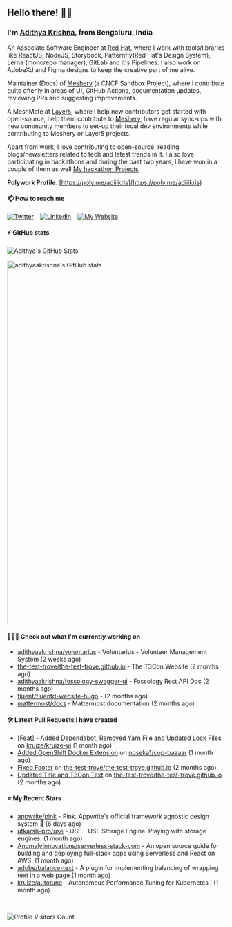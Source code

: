 ## Hello there! 👋🏻
  
### I'm [Adithya Krishna](https://adithyaakrishna.github.io/), from <b>Bengaluru, India</b></br>

An Associate Software Engineer at [Red Hat](https://www.redhat.com), where I work with tools/libraries like ReactJS, NodeJS, Storybook, Patternfly(Red Hat's Design System), Lerna (monorepo manager), GitLab and it's Pipelines. I also work on AdobeXd and Figma designs to keep the creative part of me alive.

Maintainer (Docs) of [Meshery](https://github.com/meshery) (a CNCF Sandbox Project), where I contribute quite oftenly in areas of UI, GitHub Actions, documentation updates, reviewing PRs and suggesting improvements.

A MeshMate at [Layer5](https://layer5.io), where I help new contributors get started with open-source, help them contribute to [Meshery](https://github.com/meshery), have regular sync-ups with new community members to set-up their local dev environments while contributing to Meshery or Layer5 projects.

Apart from work, I love contributing to open-source, reading blogs/newsletters related to tech and latest trends in it. I also love participating in hackathons and during the past two years, I have won in a couple of them as well [My hackathon Projects](http://bit.ly/adikris-hackathons)

**Polywork Profile**: [https://poly.me/adiiikris](https://poly.me/adiiikris)

#### 📫 How to reach me

[![Twitter](https://img.shields.io/badge/-@adii_kris-%231DA1F2?style=for-the-badge&logo=twitter&logoColor=ffffff)](https://twitter.com/adii_kris) &ensp;
[![LinkedIn](https://img.shields.io/badge/-Adithya%20Krishna-%230A67C3?style=for-the-badge&logo=linkedin&logoColor=ffffff)](https://www.linkedin.com/in/adiiikris/) &ensp;
[![My Website](https://img.shields.io/badge/-My%20Website-%230A67C3?style=for-the-badge)](https://adithyaakrishna.github.io/)


#### ⚡️ GitHub stats

![Adithya's GitHub Stats](https://github-readme-stats.vercel.app/api?username=adithyaakrishna&show_icons=true&hide_border=true&title_color=fff&icon_color=79ff97&text_color=9f9f9f&bg_color=151515)


<a href="https://quine.sh/profile/adithyaakrishna"><img src="https://stats.quine.sh/adithyaakrishna/github?simple=true" alt="adithyaakrishna's GitHub stats" width="840px"></a>

#### 🧑🏻‍💻 Check out what I'm currently working on

- [adithyaakrishna/voluntarius](https://github.com/adithyaakrishna/voluntarius) - Voluntarius - Volunteer Management System (2 weeks ago)
- [the-test-trove/the-test-trove.github.io](https://github.com/the-test-trove/the-test-trove.github.io) - The T3Con Website (2 months ago)
- [adithyaakrishna/fossology-swagger-ui](https://github.com/adithyaakrishna/fossology-swagger-ui) - Fossology Rest API Doc (2 months ago)
- [fluent/fluentd-website-hugo](https://github.com/fluent/fluentd-website-hugo) -  (2 months ago)
- [mattermost/docs](https://github.com/mattermost/docs) - Mattermost documentation  (2 months ago)

#### 🛠 Latest Pull Requests I have created

- [[Feat] - Added Dependabot, Removed Yarn File and Updated Lock Files](https://github.com/kruize/kruize-ui/pull/29) on [kruize/kruize-ui](https://github.com/kruize/kruize-ui) (1 month ago)
- [Added OpenShift Docker Extension](https://github.com/noseka1/cop-bazaar/pull/17) on [noseka1/cop-bazaar](https://github.com/noseka1/cop-bazaar) (1 month ago)
- [Fixed Footer](https://github.com/the-test-trove/the-test-trove.github.io/pull/35) on [the-test-trove/the-test-trove.github.io](https://github.com/the-test-trove/the-test-trove.github.io) (2 months ago)
- [Updated Title and T3Con Text](https://github.com/the-test-trove/the-test-trove.github.io/pull/34) on [the-test-trove/the-test-trove.github.io](https://github.com/the-test-trove/the-test-trove.github.io) (2 months ago)

#### ⭐ My Recent Stars

- [appwrite/pink](https://github.com/appwrite/pink) - Pink. Appwrite&#39;s official framework agnostic design system 🎨 (6 days ago)
- [utkarsh-pro/use](https://github.com/utkarsh-pro/use) - USE - USE Storage Engine. Playing with storage engines. (1 month ago)
- [AnomalyInnovations/serverless-stack-com](https://github.com/AnomalyInnovations/serverless-stack-com) - An open source guide for building and deploying full-stack apps using Serverless and React on AWS. (1 month ago)
- [adobe/balance-text](https://github.com/adobe/balance-text) - A plugin for implementing balancing of wrapping text in a web page (1 month ago)
- [kruize/autotune](https://github.com/kruize/autotune) - Autonomous Performance Tuning for Kubernetes ! (1 month ago)

<br> 

![Profile Visitors Count](https://profile-counter.glitch.me/adithyaakrishna/count.svg)
